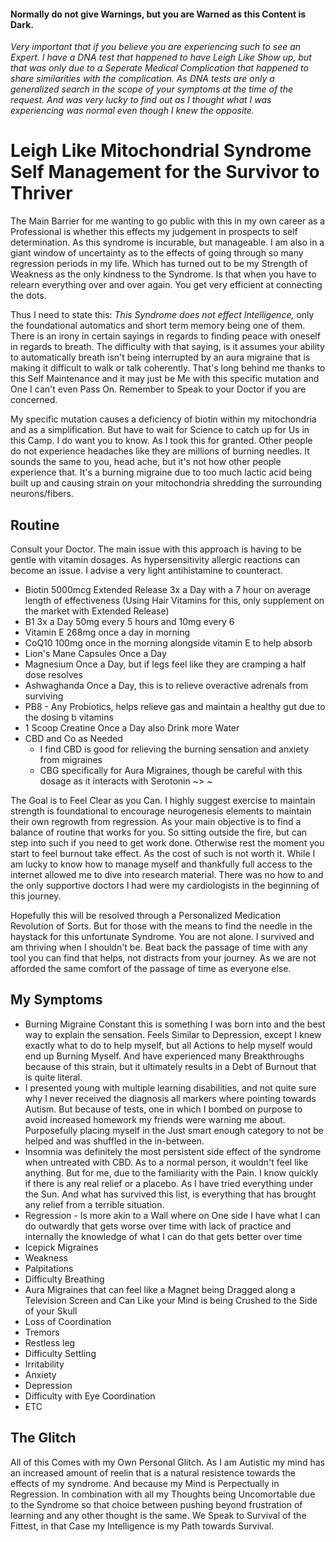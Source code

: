 #### Normally do not give Warnings, but you are Warned as this Content is Dark.
*Very important that if you believe you are experiencing such to see an Expert. I have a DNA test that happened to have Leigh Like Show up, but that was only due to a Seperate Medical Complication that happened to share similarities with the complication. As DNA tests are only a generalized search in the scope of your symptoms at the time of the request. And was very lucky to find out as I thought what I was experiencing was normal even though I knew the opposite.*
# Leigh Like Mitochondrial Syndrome Self Management for the Survivor to Thriver

The Main Barrier for me wanting to go public with this in my own career as a Professional is whether this effects my judgement in prospects to self determination. As this syndrome is incurable, but manageable. I am also in a giant window of uncertainty as to the effects of going through so many regression periods in my life. Which has turned out to be my Strength of Weakness as the only kindness to the Syndrome. Is that when you have to relearn everything over and over again. You get very efficient at connecting the dots.

Thus I need to state this: *This Syndrome does not effect Intelligence,* only the foundational automatics and short term memory being one of them. There is an irony in certain sayings in regards to finding peace with oneself in regards to breath. The difficulty with that saying, is it assumes your ability to automatically breath isn't being interrupted by an aura migraine that is making it difficult to walk or talk coherently. That's long behind me thanks to this Self Maintenance and it may just be Me with this specific mutation and One I can't even Pass On. Remember to Speak to your Doctor if you are concerned.

My specific mutation causes a deficiency of biotin within my mitochondria and as a simplification. But have to wait for Science to catch up for Us in this Camp. I do want you to know. As I took this for granted. Other people do not experience headaches like they are millions of burning needles. It sounds the same to you, head ache, but it's not how other people experience that. It's a burning migraine due to too much lactic acid being built up and causing strain on your mitochondria shredding the surrounding neurons/fibers. 

## Routine
Consult your Doctor. The main issue with this approach is having to be gentle with vitamin dosages. As hypersensitivity allergic reactions can become an issue. I advise a very light antihistamine to counteract. 
* Biotin 5000mcg Extended Release 3x a Day with a 7 hour on average length of effectiveness (Using Hair Vitamins for this, only supplement on the market with Extended Release)
* B1 3x a Day 50mg every 5 hours and 10mg every 6
* Vitamin E 268mg once a day in morning
* CoQ10 100mg once in the morning alongside vitamin E to help absorb
* Lion's Mane Capsules Once a Day
* Magnesium Once a Day, but if legs feel like they are cramping a half dose resolves
* Ashwaghanda Once a Day, this is to relieve overactive adrenals from surviving
* PB8 - Any Probiotics, helps relieve gas and maintain a healthy gut due to the dosing b vitamins
* 1 Scoop Creatine Once a Day also Drink more Water
* CBD and Co as Needed
  * I find CBD is good for relieving the burning sensation and anxiety from migraines
  * CBG specifically for Aura Migraines, though be careful with this dosage as it interacts with Serotonin
  ~> ~ 

The Goal is to Feel Clear as you Can.
I highly suggest exercise to maintain strength is foundational to encourage neurogenesis elements to maintain their own regrowth from regression. As your main objective is to find a balance of routine that works for you. So sitting outside the fire, but can step into such if you need to get work done. Otherwise rest the moment you start to feel burnout take effect. As the cost of such is not worth it. While I am lucky to know how to manage myself and thankfully full access to the internet allowed me to dive into research material. There was no how to and the only supportive doctors I had were my cardiologists in the beginning of this journey.

Hopefully this will be resolved through a Personalized Medication Revolution of Sorts. But for those with the means to find the needle in the haystack for this unfortunate Syndrome. You are not alone. I survived and am thriving when I shouldn't be. Beat back the passage of time with any tool you can find that helps, not distracts from your journey. As we are not afforded the same comfort of the passage of time as everyone else.

## My Symptoms
* Burning Migraine Constant this is something I was born into and the best way to explain the sensation. Feels Similar to Depression, except I knew exactly what to do to help myself, but all Actions to help myself would end up Burning Myself. And have experienced many Breakthroughs because of this strain, but it ultimately results in a Debt of Burnout that is quite literal. 
* I presented young with multiple learning disabilities, and not quite sure why I never received the diagnosis all markers where pointing towards Autism. But because of tests, one in which I bombed on purpose to avoid increased homework my friends were warning me about. Purposefully placing myself in the Just smart enough category to not be helped and was shuffled in the in-between.
* Insomnia was definitely the most persistent side effect of the syndrome when untreated with CBD. As to a normal person, it wouldn't feel like anything. But for me, due to the familiarity with the Pain. I know quickly if there is any real relief or a placebo. As I have tried everything under the Sun. And what has survived this list, is everything that has brought any relief from a terrible situation.
* Regression - Is more akin to a Wall where on One side I have what I can do outwardly that gets worse over time with lack of practice and internally the knowledge of what I can do that gets better over time
* Icepick Migraines
* Weakness
* Palpitations
* Difficulty Breathing
* Aura Migraines that can feel like a Magnet being Dragged along a Television Screen and Can Like your Mind is being Crushed to the Side of your Skull
* Loss of Coordination
* Tremors
* Restless leg
* Difficulty Settling
* Irritability
* Anxiety
* Depression
* Difficulty with Eye Coordination
* ETC

## The Glitch
All of this Comes with my Own Personal Glitch.
As I am Autistic my mind has an increased amount of reelin that is a natural resistence towards the effects of my syndrome.
And because my Mind is Perpectually in Regression.
In combination with all my Thoughts being Uncomortable due to the Syndrome so that choice between pushing beyond frustration of learning and any other thought is the same.
We Speak to Survival of the Fittest, in that Case my Intelligence is my Path towards Survival.
